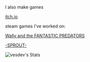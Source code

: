 I also make games

[itch.io](https://vesdev.itch.io/)

steam games I've worked on:

[Wally and the FANTASTIC PREDATORS](https://store.steampowered.com/app/1077450/Wally_and_the_FANTASTIC_PREDATORS/)

[-SPROUT-](https://store.steampowered.com/app/1336340/SPROUT/)

![vesdev's Stats](https://github-readme-stats.vercel.app/api?username=vesdev&theme=dark&show_icons=true&hide_border=true&count_private=false)
